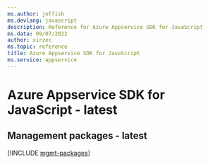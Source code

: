 ```yaml
---
ms.author: jeffish
ms.devlang: javascript
description: Reference for Azure Appservice SDK for JavaScript
ms.data: 09/07/2022
author: xirzec
ms.topic: reference
title: Azure Appservice SDK for JavaScript
ms.service: appservice
---
```

# Azure Appservice SDK for JavaScript - latest

## Management packages - latest
[!INCLUDE [mgmt-packages](appservice-mgmt-index.md)]